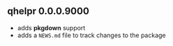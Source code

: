 ## qhelpr 0.0.0.9000

- adds **pkgdown** support
- adds a `NEWS.md` file to track changes to the package



